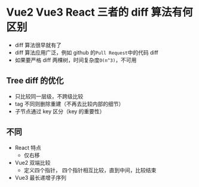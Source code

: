 # Vue2 Vue3 React 三者的 diff 算法有何区别

- diff 算法很早就有了
- diff 算法应用广泛，例如 github 的`Pull Request`中的代码 diff
- 如果要严格 diff 两棵树，时间复杂度`O(n^3)`，不可用

## Tree diff 的优化

- 只比较同一层级，不跨级比较
- tag 不同则删除重建（不再去比较内部的细节）
- 子节点通过 key 区分（key 的重要性）

## 不同

- React 特点
  - 仅右移
- Vue2 双端比较
  - 定义四个指针， 四个指针相互比较，直到中间，比较结束
- Vue3 最长递增子序列
